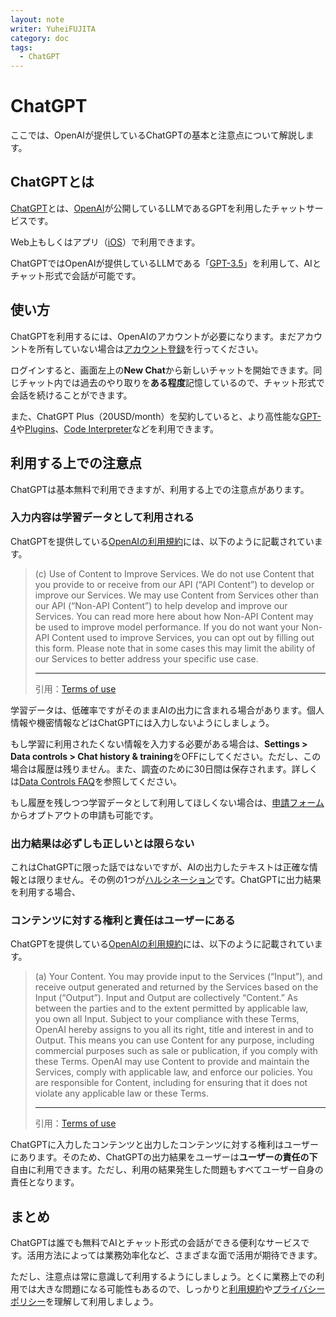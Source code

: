 ```yaml
---
layout: note
writer: YuheiFUJITA
category: doc
tags:
  - ChatGPT
---
```


# ChatGPT

ここでは、OpenAIが提供しているChatGPTの基本と注意点について解説します。

## ChatGPTとは

[ChatGPT](https://chat.openai.com/)とは、[OpenAI](https://openai.com/)が公開しているLLMであるGPTを利用したチャットサービスです。

Web上もしくはアプリ（[iOS](https://apps.apple.com/jp/app/chatgpt/id6448311069)）で利用できます。

ChatGPTではOpenAIが提供しているLLMである「[GPT-3.5](https://platform.openai.com/docs/models/gpt-3-5)」を利用して、AIとチャット形式で会話が可能です。

## 使い方

ChatGPTを利用するには、OpenAIのアカウントが必要になります。まだアカウントを所有していない場合は[アカウント登録](https://platform.openai.com/signup?launch)を行ってください。

ログインすると、画面左上の**New Chat**から新しいチャットを開始できます。同じチャット内では過去のやり取りを**ある程度**記憶しているので、チャット形式で会話を続けることができます。

また、ChatGPT Plus（20USD/month）を契約していると、より高性能な[GPT-4](https://openai.com/research/gpt-4)や[Plugins](https://openai.com/blog/chatgpt-plugins)、[Code Interpreter](https://openai.com/blog/chatgpt-plugins#Code%20interpreter:~:text=of%20the%20ecosystem.-,Code%20interpreter,-Alpha)などを利用できます。

## 利用する上での注意点

ChatGPTは基本無料で利用できますが、利用する上での注意点があります。

### 入力内容は学習データとして利用される

ChatGPTを提供している[OpenAIの利用規約](https://openai.com/policies/terms-of-use)には、以下のように記載されています。

> (c) Use of Content to Improve Services. We do not use Content that you provide to or receive from our API (“API Content”) to develop or improve our Services. We may use Content from Services other than our API (“Non-API Content”) to help develop and improve our Services. You can read more here about how Non-API Content may be used to improve model performance. If you do not want your Non-API Content used to improve Services, you can opt out by filling out this form. Please note that in some cases this may limit the ability of our Services to better address your specific use case.
>
> ---
>
> 引用：[Terms of use](https://openai.com/policies/terms-of-use)

学習データは、低確率ですがそのままAIの出力に含まれる場合があります。個人情報や機密情報などはChatGPTには入力しないようにしましょう。

もし学習に利用されたくない情報を入力する必要がある場合は、**Settings > Data controls > Chat history & training**をOFFにしてください。ただし、この場合は履歴は残りません。また、調査のために30日間は保存されます。詳しくは[Data Controls FAQ](https://help.openai.com/en/articles/7730893-data-controls-faq)を参照してください。

もし履歴を残しつつ学習データとして利用してほしくない場合は、[申請フォーム](https://docs.google.com/forms/d/e/1FAIpQLScrnC-_A7JFs4LbIuzevQ_78hVERlNqqCPCt3d8XqnKOfdRdQ/viewform)からオプトアウトの申請も可能です。

### 出力結果は必ずしも正しいとは限らない

これはChatGPTに限った話ではないですが、AIの出力したテキストは正確な情報とは限りません。その例の1つが[ハルシネーション](hallucination)です。ChatGPTに出力結果を利用する場合、

### コンテンツに対する権利と責任はユーザーにある

ChatGPTを提供している[OpenAIの利用規約](https://openai.com/policies/terms-of-use)には、以下のように記載されています。

> (a) Your Content. You may provide input to the Services (“Input”), and receive output generated and returned by the Services based on the Input (“Output”). Input and Output are collectively “Content.” As between the parties and to the extent permitted by applicable law, you own all Input. Subject to your compliance with these Terms, OpenAI hereby assigns to you all its right, title and interest in and to Output. This means you can use Content for any purpose, including commercial purposes such as sale or publication, if you comply with these Terms. OpenAI may use Content to provide and maintain the Services, comply with applicable law, and enforce our policies. You are responsible for Content, including for ensuring that it does not violate any applicable law or these Terms.
>
> ---
>
> 引用：[Terms of use](https://openai.com/policies/terms-of-use)

ChatGPTに入力したコンテンツと出力したコンテンツに対する権利はユーザーにあります。そのため、ChatGPTの出力結果をユーザーは**ユーザーの責任の下**自由に利用できます。ただし、利用の結果発生した問題もすべてユーザー自身の責任となります。

## まとめ

ChatGPTは誰でも無料でAIとチャット形式の会話ができる便利なサービスです。活用方法によっては業務効率化など、さまざまな面で活用が期待できます。

ただし、注意点は常に意識して利用するようにしましょう。とくに業務上での利用では大きな問題になる可能性もあるので、しっかりと[利用規約](https://openai.com/policies/terms-of-use)や[プライバシーポリシー](https://openai.com/policies/privacy-policy)を理解して利用しましょう。
